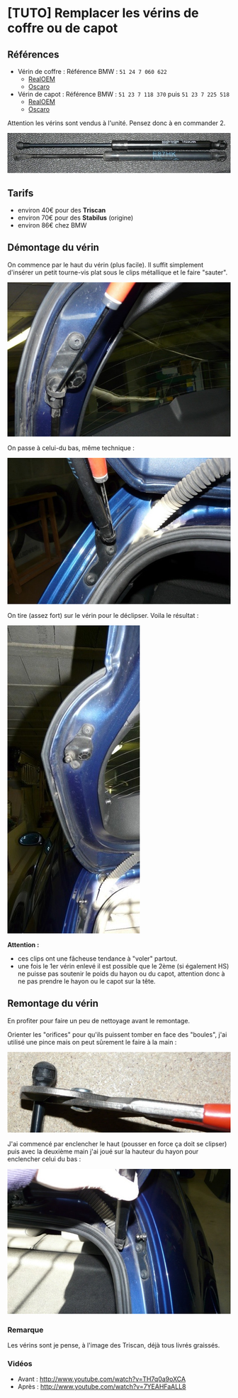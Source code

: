 # [TUTO] Remplacer les vérins de coffre ou de capot

## Références

- Vérin de coffre : Référence BMW : `51 24 7 060 622`
  - [RealOEM](https://www.realoem.com/bmw/fr/showparts?id=UF91-EUR---E87-BMW-130i&diagId=41_1615)
  - [Oscaro](https://www.oscaro.com/verin-stabilus-0685vr-2045042-3277-p#/?vid=1565)
- Vérin de capot : Référence BMW : `51 23 7 118 370` puis `51 23 7 225 518`
  - [RealOEM](https://www.realoem.com/bmw/fr/showparts?id=UF91-EUR---E87-BMW-130i&diagId=41_1611)
  - [Oscaro](https://www.oscaro.com/verin-stabilus-0681vk-2045041-3277-p#/?vid=1565)

Attention les vérins sont vendus à l'unité. Pensez donc à en commander 2.

![verins](../images/tuto_verrins/verins_01.jpg)

## Tarifs

- environ 40€ pour des **Triscan**
- environ 70€ pour des **Stabilus** (origine)
- environ 86€ chez BMW

## Démontage du vérin

On commence par le haut du vérin (plus facile). Il suffit simplement d'insérer un petit tourne-vis plat sous le clips métallique et le faire "sauter".

![verins](../images/tuto_verrins/verins_02.jpg)

On passe à celui-du bas, même technique :

![verins](../images/tuto_verrins/verins_03.jpg)

On tire (assez fort) sur le vérin pour le déclipser. Voila le résultat :

![verins](../images/tuto_verrins/verins_04.jpg)

**Attention :**

- ces clips ont une fâcheuse tendance à "voler" partout.
- une fois le 1er vérin enlevé il est possible que le 2ème (si également HS) ne puisse pas soutenir le poids du hayon ou du capot, attention donc à ne pas prendre le hayon ou le capot sur la tête.

## Remontage du vérin

En profiter pour faire un peu de nettoyage avant le remontage.

Orienter les "orifices" pour qu'ils puissent tomber en face des "boules", j'ai utilisé une pince mais on peut sûrement le faire à la main :

![verins](../images/tuto_verrins/verins_05.jpg)

J'ai commencé par enclencher le haut (pousser en force ça doit se clipser) puis avec la deuxième main j'ai joué sur la hauteur du hayon pour enclencher celui du bas :

![verins](../images/tuto_verrins/verins_06.jpg)

### Remarque

Les vérins sont je pense, à l'image des Triscan, déjà tous livrés graissés.

### Vidéos

- Avant : http://www.youtube.com/watch?v=TH7q0a9oXCA
- Après : http://www.youtube.com/watch?v=7YEAHFaALL8
